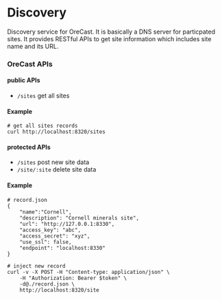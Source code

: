 # Discovery
Discovery service for OreCast. It is basically a DNS server
for particpated sites. It provides RESTful APIs to get site
information which includes site name and its URL.

### OreCast APIs

#### public APIs
- `/sites` get all sites
#### Example
```
# get all sites records
curl http://localhost:8320/sites
```

#### protected APIs
- `/sites` post new site data
- `/site/:site` delete site data

#### Example
```
# record.json
{
    "name":"Cornell",
    "description": "Cornell minerals site",
    "url": "http://127.0.0.1:8330",
    "access_key": "abc",
    "access_secret": "xyz",
    "use_ssl": false,
    "endpoint": "localhost:8330"
}

# inject new record
curl -v -X POST -H "Content-type: application/json" \
    -H "Authorization: Bearer $token" \
    -d@./record.json \
    http://localhost:8320/site
```
